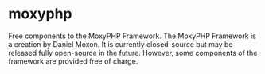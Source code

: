 # moxyphp
Free components to the MoxyPHP Framework. The MoxyPHP Framework is a creation by Daniel Moxon. It is currently closed-source but may be released fully open-source in the future. However, some components of the framework are provided free of charge.
